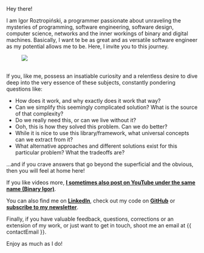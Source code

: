 Hey there! 

I am Igor Roztropiński, a programmer passionate about unraveling the mysteries of programming, software engineering, software design, computer science, networks and the inner workings of binary and digital machines. Basically, I want te be as great and as versatile software engineer as my potential allows me to be. Here, I invite you to this journey.

<figure>
    <img id="profile-image" src="{{ imagesPath }}/profile.png">
</figure>

\
If you, like me, possess an insatiable curiosity and a relentless desire to dive deep into the very essence of these subjects, constantly pondering questions like:
* How does it work, and why exactly does it work that way?
* Can we simplify this seemingly complicated solution? What is the source of that complexity?
* Do we really need this, or can we live without it?
* Ooh, this is how they solved this problem. Can we do better?
* While it is nice to use this library/framework, what universal concepts can we extract from it?
* What alternative approaches and different solutions exist for this particular problem? What the tradeoffs are?

...and if you crave answers that go beyond the superficial and the obvious, then you will feel at home here!

If you like videos more, **[I sometimes also post on YouTube under the same name (Binary Igor)]({{youtubeChannelUrl}})**.

You can also find me on **[LinkedIn](https://www.linkedin.com/in/igroztr/)**, check out my code on **[GitHub](https://github.com/BinaryIgor)** or **[subscribe to my newsletter](/newsletter.html?source=about)**.

Finally, if you have valuable feedback, questions, corrections or an extension of my work, or just want to get in touch, shoot me an email at <span id="contact-email" class="font-bold">{{ contactEmail }}</span>. 

Enjoy as much as I do!